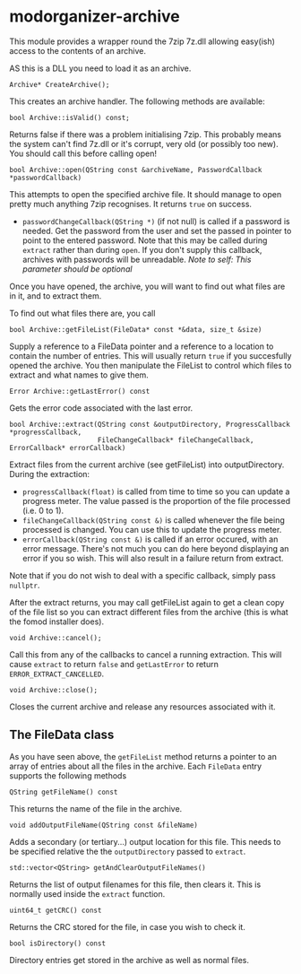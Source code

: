 # modorganizer-archive

This module provides a wrapper round the 7zip 7z.dll allowing easy(ish) access to the contents of an archive.

AS this is a DLL you need to load it as an archive. 

    Archive* CreateArchive();

This creates an archive handler. The following methods are available:

    bool Archive::isValid() const;
    
Returns false if there was a problem initialising 7zip. This probably means the system can't find 7z.dll or it's corrupt, very old (or possibly too new). You should call this before calling open!

    bool Archive::open(QString const &archiveName, PasswordCallback *passwordCallback)
    
This attempts to open the specified archive file. It should manage to open pretty much anything 7zip recognises. It returns `true` on success.

* `passwordChangeCallback(QString *)` (if not null) is called if a password is needed. Get the password from the user and set the passed in pointer to point to the entered password. Note that this may be called during `extract` rather than during `open`. If you don't supply this callback, archives with passwords will be unreadable. _Note to self: This parameter should be optional_

Once you have opened, the archive, you will want to find out what files are in it, and to extract them.

To find out what files there are, you call

    bool Archive::getFileList(FileData* const *&data, size_t &size)

Supply a reference to a FileData pointer and a reference to a location to contain the number of entries. This will usually return `true` if you succesfully opened the archive. You then manipulate the FileList to control which files to extract and what names to give them.

    Error Archive::getLastError() const

Gets the error code associated with the last error.

    bool Archive::extract(QString const &outputDirectory, ProgressCallback *progressCallback,
                          FileChangeCallback* fileChangeCallback, ErrorCallback* errorCallback)

Extract files from the current archive (see getFileList) into outputDirectory. During the extraction:

* `progressCallback(float)` is called from time to time so you can update a progress meter. The value passed is the proportion of the file processed (i.e. 0 to 1).
* `fileChangeCallback(QString const &)` is called whenever the file being processed is changed. You can use this to update the progress meter.
* `errorCallback(QString const &)` is called if an error occured, with an error message. There's not much you can do here beyond displaying an error if you so wish. This will also result in a failure return from extract.

Note that if you do not wish to deal with a specific callback, simply pass `nullptr`.

After the extract returns, you may call getFileList again to get a clean copy of the file list so you can extract different files from the archive (this is what the fomod installer does).

    void Archive::cancel();
  
Call this from any of the callbacks to cancel a running extraction. This will cause `extract` to return `false` and `getLastError` to return `ERROR_EXTRACT_CANCELLED`.

    void Archive::close();

Closes the current archive and release any resources associated with it.

## The FileData class

As you have seen above, the `getFileList` method returns a pointer to an array of entries about all the files in the archive. Each `FileData` entry supports the following methods

    QString getFileName() const
    
This returns the name of the file in the archive.

    void addOutputFileName(QString const &fileName)

Adds a secondary (or tertiary...) output location for this file. This needs to be specified relative the the `outputDirectory` passed to `extract`.

    std::vector<QString> getAndClearOutputFileNames()

Returns the list of output filenames for this file, then clears it. This is normally used inside the `extract` function.

    uint64_t getCRC() const
    
Returns the CRC stored for the file, in case you wish to check it.

    bool isDirectory() const

Directory entries get stored in the archive as well as normal files.
